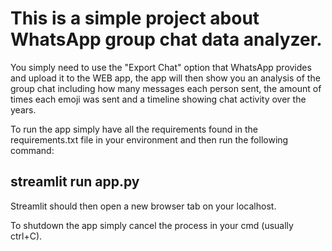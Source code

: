 <h1>This is a simple project about WhatsApp group chat data analyzer.</h1>

<p>You simply need to use the "Export Chat" option that WhatsApp provides and upload it to the WEB app, the app will then show you an analysis of the group chat including how many messages each person sent, the amount of times each emoji was sent and a timeline showing chat activity over the years.</p>

</h2>To run the app simply have all the requirements found in the requirements.txt file in your environment and then run the following command:</h2>

<h2>streamlit run app.py</h2>

<p>Streamlit should then open a new browser tab on your localhost.</p>

<p>To shutdown the app simply cancel the process in your cmd (usually ctrl+C).</p>
